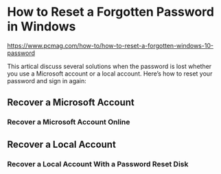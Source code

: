 
# How to Reset a Forgotten Password in Windows

https://www.pcmag.com/how-to/how-to-reset-a-forgotten-windows-10-password


This artical discuss several solutions when the password is lost whether you use a Microsoft account or a local account.
Here’s how to reset your password and sign in again:

## Recover a Microsoft Account
  
### Recover a Microsoft Account Online
 
## Recover a Local Account
 
### Recover a Local Account With a Password Reset Disk
